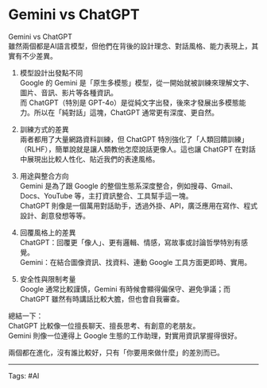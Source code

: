 # Gemini vs ChatGPT

Gemini vs ChatGPT  
雖然兩個都是AI語言模型，但他們在背後的設計理念、對話風格、能力表現上，其實有不少差異。

1. 模型設計出發點不同  
Google 的 Gemini 是「原生多模態」模型，從一開始就被訓練來理解文字、圖片、音訊、影片等各種資訊。  
而 ChatGPT（特別是 GPT-4o）是從純文字出發，後來才發展出多模態能力。所以在「純對話」這塊，ChatGPT 通常更有深度、更自然。

2. 訓練方式的差異  
兩者都用了大量網路資料訓練，但 ChatGPT 特別強化了「人類回饋訓練」（RLHF），簡單說就是讓人類教他怎麼說話更像人。這也讓 ChatGPT 在對話中展現出比較人性化、貼近我們的表達風格。

3. 用途與整合方向  
Gemini 是為了跟 Google 的整個生態系深度整合，例如搜尋、Gmail、Docs、YouTube 等，主打資訊整合、工具幫手這一塊。  
ChatGPT 則像是一個萬用對話助手，透過外掛、API，廣泛應用在寫作、程式設計、創意發想等等。

4. 回覆風格上的差異  
ChatGPT：回覆更「像人」、更有邏輯、情感，寫故事或討論哲學特別有感覺。  
Gemini：在結合圖像資訊、找資料、連動 Google 工具方面更即時、實用。

5. 安全性與限制考量  
Google 通常比較謹慎，Gemini 有時候會顯得偏保守、避免爭議；而 ChatGPT 雖然有時講話比較大膽，但也會自我審查。

總結一下：  
ChatGPT 比較像一位擅長聊天、擅長思考、有創意的老朋友。  
Gemini 則像一位連得上 Google 生態的工作助理，對實用資訊掌握得很好。

兩個都在進化，沒有誰比較好，只有「你要用來做什麼」的差別而已。

---

Tags: #AI